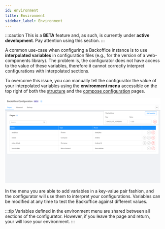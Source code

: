 ```yaml
---
id: environment
title: Environment
sidebar_label: Environment
---
```


:::caution
This is a **BETA** feature and, as such, is currently under **active development**. Pay attention using this section.
:::

A common use-case when configuring a Backoffice instance is to use **interpolated variables** in configuration files 
(e.g., for the version of a web-components library). The problem is, the configurator does not have access to the value of 
these variables, therefore it cannot correctly interpret configurations with interpolated sections.

To overcome this issue, you can manually tell the configurator the value of your interpolated variables using the
**environment menu** accessible on the top right of both the [structure](/business_suite/backoffice_configuration/structure.md)
and the [compose configuration](/business_suite/backoffice_configuration/compose-pages.md) pages.

![Environment menu](./img/environment.png)

In the menu you are able to add variables in a key-value pair fashion, and the configurator will use them to interpret
your configurations. Variables can be modified at any time to test the Backoffice against different values.

:::tip
Variables defined in the environment menu are shared between all sections of the configurator. However, if you leave the
page and return, your will lose your environment.
:::
